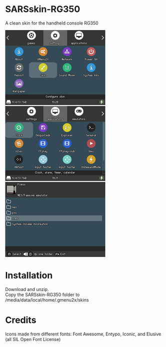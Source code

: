 # SARSskin-RG350
A clean skin for the handheld console RG350

![](demo-screenshots/screenshot001.png)  ![](demo-screenshots/screenshot002.png)
![](demo-screenshots/screenshot003.png)

# Installation
Download and unzip.\
Copy the SARSskin-RG350 folder to /media/data/local/home/.gmenu2x/skins

# Credits
Icons made from different fonts: Font Awesome, Entypo, Iconic, and Elusive (all SIL Open Font License)
